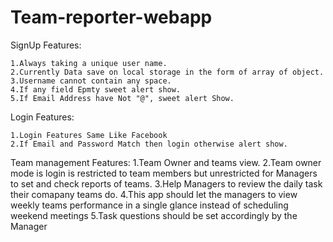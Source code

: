 # Team-reporter-webapp
SignUp Features:

    1.Always taking a unique user name.
    2.Currently Data save on local storage in the form of array of object.
    3.Username cannot contain any space.
    4.If any field Epmty sweet alert show.
    5.If Email Address have Not "@", sweet alert Show.

Login Features:

    1.Login Features Same Like Facebook
    2.If Email and Password Match then login otherwise alert show.

Team management Features:
    1.Team Owner and teams view.
    2.Team owner mode is login is restricted to team members but unrestricted for Managers to set and check reports  of teams.
    3.Help Managers to review the daily task their comapany teams do.
    4.This app should let the managers to view weekly teams performance in a single glance instead of scheduling weekend meetings
    5.Task questions should be set  accordingly by the Manager
